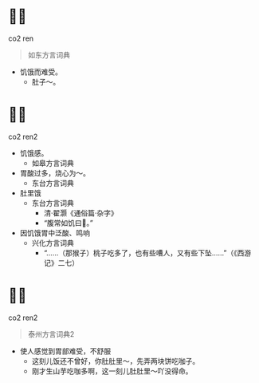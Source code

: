 # 𤵥人
co2 ren
> 如东方言词典
- 饥饿而难受。
  - 肚子～。

# 𤵥人
co2 ren2
+ 饥饿感。
  * 如皋方言词典
+ 胃酸过多，烧心为～。
  * 东台方言词典
+ 肚里饿
  * 东台方言词典
    - 清·翟灏《通俗篇·杂字》
    - “腹常如饥曰𤵥。”
+ 因饥饿胃中泛酸、鸣响
  * 兴化方言词典
    - “……（那猴子）桃子吃多了，也有些嘈人，又有些下坠……”（《西游记》二七）


# 𤵥人
co2 ren2
> 泰州方言词典2
- 使人感觉到胃部难受，不舒服
  - 这刻儿饭还不曾好，你肚肚里～，先弄两块饼吃咖子。
  - 刚才生山芋吃咖多啊，这一刻儿肚肚里～吖没得命。